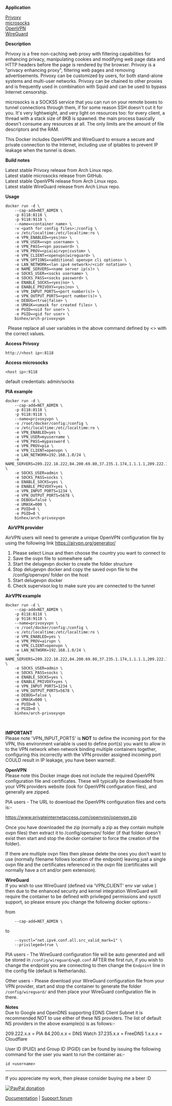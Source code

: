 **Application**

[Privoxy](http://www.privoxy.org/)  
[microsocks](https://github.com/rofl0r/microsocks)  
[OpenVPN](https://openvpn.net/)  
[WireGuard](https://www.wireguard.com/)

**Description**

Privoxy is a free non-caching web proxy with filtering capabilities for enhancing privacy, manipulating cookies and modifying web page data and HTTP headers before the page is rendered by the browser. Privoxy is a "privacy enhancing proxy", filtering web pages and removing advertisements. Privoxy can be customized by users, for both stand-alone systems and multi-user networks. Privoxy can be chained to other proxies and is frequently used in combination with Squid and can be used to bypass Internet censorship.  

microsocks is a SOCKS5 service that you can run on your remote boxes to tunnel connections through them, if for some reason SSH doesn't cut it for you. It's very lightweight, and very light on resources too: for every client, a thread with a stack size of 8KB is spawned. the main process basically doesn't consume any resources at all. The only limits are the amount of file descriptors and the RAM.  

This Docker includes OpenVPN and WireGuard to ensure a secure and private connection to the Internet, including use of iptables to prevent IP leakage when the tunnel is down.

**Build notes**

Latest stable Privoxy release from Arch Linux repo.  
Latest stable microsocks release from GitHub.  
Latest stable OpenVPN release from Arch Linux repo.  
Latest stable WireGuard release from Arch Linux repo.

**Usage**
```
docker run -d \
    --cap-add=NET_ADMIN \
    -p 8118:8118 \
    -p 9118:9118 \
    --name=<container name> \
    -v <path for config files>:/config \
    -v /etc/localtime:/etc/localtime:ro \
    -e VPN_ENABLED=<yes|no> \
    -e VPN_USER=<vpn username> \
    -e VPN_PASS=<vpn password> \
    -e VPN_PROV=<pia|airvpn|custom> \
    -e VPN_CLIENT=<openvpn|wireguard> \
    -e VPN_OPTIONS=<additional openvpn cli options> \
    -e LAN_NETWORK=<lan ipv4 network>/<cidr notation> \
    -e NAME_SERVERS=<name server ip(s)> \
    -e SOCKS_USER=<socks username> \
    -e SOCKS_PASS=<socks password> \
    -e ENABLE_SOCKS=<yes|no> \
    -e ENABLE_PRIVOXY=<yes|no> \
    -e VPN_INPUT_PORTS=<port number(s)> \
    -e VPN_OUTPUT_PORTS=<port number(s)> \
    -e DEBUG=<true|false> \
    -e UMASK=<umask for created files> \
    -e PUID=<uid for user> \
    -e PGID=<gid for user> \
    binhex/arch-privoxyvpn
```
&nbsp;
Please replace all user variables in the above command defined by <> with the correct values.

**Access Privoxy**

`http://<host ip>:8118`

**Access microsocks**

`<host ip>:9118`

default credentials: admin/socks

**PIA example**
```
docker run -d \
    --cap-add=NET_ADMIN \
    -p 8118:8118 \
    -p 9118:9118 \
    --name=privoxyvpn \
    -v /root/docker/config:/config \
    -v /etc/localtime:/etc/localtime:ro \
    -e VPN_ENABLED=yes \
    -e VPN_USER=myusername \
    -e VPN_PASS=mypassword \
    -e VPN_PROV=pia \
    -e VPN_CLIENT=openvpn \
    -e LAN_NETWORK=192.168.1.0/24 \
    -e NAME_SERVERS=209.222.18.222,84.200.69.80,37.235.1.174,1.1.1.1,209.222.18.218,37.235.1.177,84.200.70.40,1.0.0.1 \
    -e SOCKS_USER=admin \
    -e SOCKS_PASS=socks \
    -e ENABLE_SOCKS=yes \
    -e ENABLE_PRIVOXY=yes \
    -e VPN_INPUT_PORTS=1234 \
    -e VPN_OUTPUT_PORTS=5678 \
    -e DEBUG=false \
    -e UMASK=000 \
    -e PUID=0 \
    -e PGID=0 \
    binhex/arch-privoxyvpn
```
&nbsp;
**AirVPN provider**

AirVPN users will need to generate a unique OpenVPN configuration
file by using the following link https://airvpn.org/generator/

1. Please select Linux and then choose the country you want to connect to
2. Save the ovpn file to somewhere safe
3. Start the delugevpn docker to create the folder structure
4. Stop delugevpn docker and copy the saved ovpn file to the /config/openvpn/ folder on the host
5. Start delugevpn docker
6. Check supervisor.log to make sure you are connected to the tunnel

**AirVPN example**
```
docker run -d \
    --cap-add=NET_ADMIN \
    -p 8118:8118 \
    -p 9118:9118 \
    --name=privoxyvpn \
    -v /root/docker/config:/config \
    -v /etc/localtime:/etc/localtime:ro \
    -e VPN_ENABLED=yes \
    -e VPN_PROV=airvpn \
    -e VPN_CLIENT=openvpn \
    -e LAN_NETWORK=192.168.1.0/24 \
    -e NAME_SERVERS=209.222.18.222,84.200.69.80,37.235.1.174,1.1.1.1,209.222.18.218,37.235.1.177,84.200.70.40,1.0.0.1 \
    -e SOCKS_USER=admin \
    -e SOCKS_PASS=socks \
    -e ENABLE_SOCKS=yes \
    -e ENABLE_PRIVOXY=yes \
    -e VPN_INPUT_PORTS=1234 \
    -e VPN_OUTPUT_PORTS=5678 \
    -e DEBUG=false \
    -e UMASK=000 \
    -e PUID=0 \
    -e PGID=0 \
    binhex/arch-privoxyvpn
```
&nbsp;

**IMPORTANT**  
Please note 'VPN_INPUT_PORTS' is **NOT** to define the incoming port for the VPN, this environment variable is used to define port(s) you want to allow in to the VPN network when network binding multiple containers together, configuring this incorrectly with the VPN provider assigned incoming port COULD result in IP leakage, you have been warned!.

**OpenVPN**  
Please note this Docker image does not include the required OpenVPN configuration file and certificates. These will typically be downloaded from your VPN providers website (look for OpenVPN configuration files), and generally are zipped.

PIA users - The URL to download the OpenVPN configuration files and certs is:-

https://www.privateinternetaccess.com/openvpn/openvpn.zip

Once you have downloaded the zip (normally a zip as they contain multiple ovpn files) then extract it to /config/openvpn/ folder (if that folder doesn't exist then start and stop the docker container to force the creation of the folder).

If there are multiple ovpn files then please delete the ones you don't want to use (normally filename follows location of the endpoint) leaving just a single ovpn file and the certificates referenced in the ovpn file (certificates will normally have a crt and/or pem extension).

**WireGuard**  
If you wish to use WireGuard (defined via 'VPN_CLIENT' env var value ) then due to the enhanced security and kernel integration WireGuard will require the container to be defined with privileged permissions and sysctl support, so please ensure you change the following docker options:-    

from
```
    --cap-add=NET_ADMIN \
```
to
```
    --sysctl="net.ipv4.conf.all.src_valid_mark=1" \
    --privileged=true \
```

PIA users - The WireGuard configuration file will be auto generated and will be stored in ```/config/wireguard/wg0.conf``` AFTER the first run, if you wish to change the endpoint you are connecting to then change the ```Endpoint``` line in the config file (default is Netherlands).

Other users - Please download your WireGuard configuration file from your VPN provider, start and stop the container to generate the folder ```/config/wireguard/``` and then place your WireGuard configuration file in there.

**Notes**  
Due to Google and OpenDNS supporting EDNS Client Subnet it is recommended NOT to use either of these NS providers.
The list of default NS providers in the above example(s) is as follows:-

209.222.x.x = PIA
84.200.x.x = DNS Watch
37.235.x.x = FreeDNS
1.x.x.x = Cloudflare

User ID (PUID) and Group ID (PGID) can be found by issuing the following command for the user you want to run the container as:-

`id <username>`
___
If you appreciate my work, then please consider buying me a beer  :D

[![PayPal donation](https://www.paypal.com/en_US/i/btn/btn_donate_SM.gif)](https://www.paypal.com/cgi-bin/webscr?cmd=_s-xclick&hosted_button_id=MM5E27UX6AUU4)

[Documentation](https://github.com/binhex/documentation) | [Support forum](https://forums.unraid.net/topic/78028-support-binhex-privoxyvpn/)